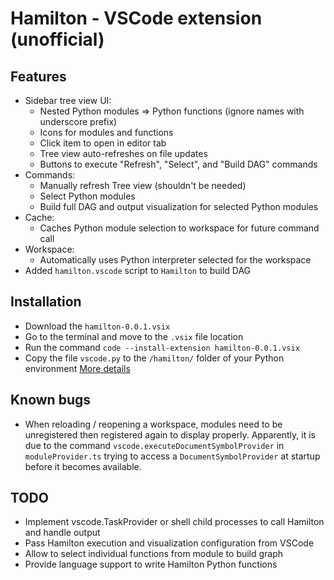 # Hamilton - VSCode extension (unofficial)

## Features
- Sidebar tree view UI:
  - Nested Python modules => Python functions (ignore names with underscore prefix)
  - Icons for modules and functions
  - Click item to open in editor tab
  - Tree view auto-refreshes on file updates
  - Buttons to execute "Refresh", "Select", and "Build DAG" commands
- Commands:
  - Manually refresh Tree view (shouldn't be needed)
  - Select Python modules
  - Build full DAG and output visualization for selected Python modules
- Cache:
  - Caches Python module selection to workspace for future command call
- Workspace:
  - Automatically uses Python interpreter selected for the workspace
- Added `hamilton.vscode` script to `Hamilton` to build DAG


## Installation
- Download the `hamilton-0.0.1.vsix`
- Go to the terminal and move to the `.vsix` file location
- Run the command `code --install-extension hamilton-0.0.1.vsix`
- Copy the file `vscode.py` to the `/hamilton/` folder of your Python environment
[More details](https://code.visualstudio.com/api/working-with-extensions/publishing-extension)

## Known bugs
- When reloading / reopening a workspace, modules need to be unregistered then registered again to display properly. Apparently, it is due to the command `vscode.executeDocumentSymbolProvider` in `moduleProvider.ts` trying to access a `DocumentSymbolProvider` at startup before it becomes available.

## TODO
- Implement vscode.TaskProvider or shell child processes to call Hamilton and handle output
- Pass Hamilton execution and visualization configuration  from VSCode
- Allow to select individual functions from module to build graph
- Provide language support to write Hamilton Python functions